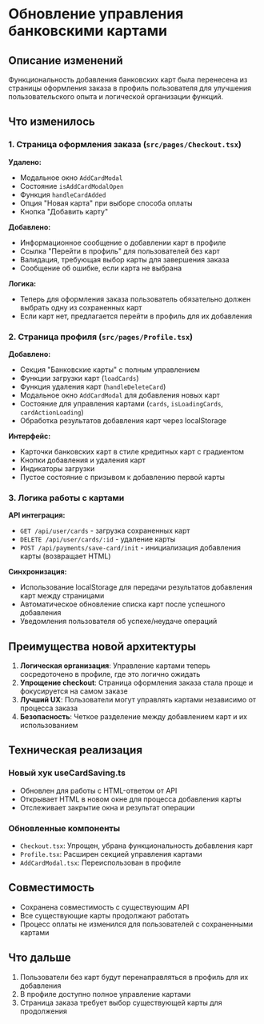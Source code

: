 # Обновление управления банковскими картами

## Описание изменений

Функциональность добавления банковских карт была перенесена из страницы оформления заказа в профиль пользователя для улучшения пользовательского опыта и логической организации функций.

## Что изменилось

### 1. Страница оформления заказа (`src/pages/Checkout.tsx`)

**Удалено:**
- Модальное окно `AddCardModal` 
- Состояние `isAddCardModalOpen`
- Функция `handleCardAdded`
- Опция "Новая карта" при выборе способа оплаты
- Кнопка "Добавить карту"

**Добавлено:**
- Информационное сообщение о добавлении карт в профиле
- Ссылка "Перейти в профиль" для пользователей без карт
- Валидация, требующая выбор карты для завершения заказа
- Сообщение об ошибке, если карта не выбрана

**Логика:**
- Теперь для оформления заказа пользователь обязательно должен выбрать одну из сохраненных карт
- Если карт нет, предлагается перейти в профиль для их добавления

### 2. Страница профиля (`src/pages/Profile.tsx`)

**Добавлено:**
- Секция "Банковские карты" с полным управлением
- Функции загрузки карт (`loadCards`)
- Функция удаления карт (`handleDeleteCard`)
- Модальное окно `AddCardModal` для добавления новых карт
- Состояние для управления картами (`cards`, `isLoadingCards`, `cardActionLoading`)
- Обработка результатов добавления карт через localStorage

**Интерфейс:**
- Карточки банковских карт в стиле кредитных карт с градиентом
- Кнопки добавления и удаления карт
- Индикаторы загрузки
- Пустое состояние с призывом к добавлению первой карты

### 3. Логика работы с картами

**API интеграция:**
- `GET /api/user/cards` - загрузка сохраненных карт
- `DELETE /api/user/cards/:id` - удаление карты
- `POST /api/payments/save-card/init` - инициализация добавления карты (возвращает HTML)

**Синхронизация:**
- Использование localStorage для передачи результатов добавления карт между страницами
- Автоматическое обновление списка карт после успешного добавления
- Уведомления пользователя об успехе/неудаче операций

## Преимущества новой архитектуры

1. **Логическая организация**: Управление картами теперь сосредоточено в профиле, где это логично ожидать
2. **Упрощение checkout**: Страница оформления заказа стала проще и фокусируется на самом заказе
3. **Лучший UX**: Пользователи могут управлять картами независимо от процесса заказа
4. **Безопасность**: Четкое разделение между добавлением карт и их использованием

## Техническая реализация

### Новый хук useCardSaving.ts
- Обновлен для работы с HTML-ответом от API
- Открывает HTML в новом окне для процесса добавления карты
- Отслеживает закрытие окна и результат операции

### Обновленные компоненты
- `Checkout.tsx`: Упрощен, убрана функциональность добавления карт
- `Profile.tsx`: Расширен секцией управления картами
- `AddCardModal.tsx`: Переиспользован в профиле

## Совместимость

- Сохранена совместимость с существующим API
- Все существующие карты продолжают работать
- Процесс оплаты не изменился для пользователей с сохраненными картами

## Что дальше

1. Пользователи без карт будут перенаправляться в профиль для их добавления
2. В профиле доступно полное управление картами
3. Страница заказа требует выбор существующей карты для продолжения
